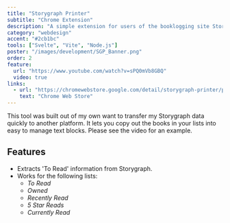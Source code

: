 ```yaml
---
title: "Storygraph Printer"
subtitle: "Chrome Extension"
description: "A simple extension for users of the booklogging site Storygraph."
category: "webdesign"
accent: "#2cb1bc"
tools: ["Svelte", "Vite", "Node.js"]
poster: "/images/development/SGP_Banner.png"
order: 2
feature:
  url: "https://www.youtube.com/watch?v=sPQ0mVb8GBQ"
  video: true
links:
  - url: "https://chromewebstore.google.com/detail/storygraph-printer/piamaldolnicniajehjlgnmnlljnfcal"
    text: "Chrome Web Store"
---
```


This tool was built out of my own want to transfer my Storygraph data quickly to another platform. It lets you copy out the books in your lists into easy to manage text blocks. Please see the video for an example.
<br/>

## Features

- Extracts 'To Read' information from Storygraph.
- Works for the following lists:
  - _To Read_
  - _Owned_
  - _Recently Read_
  - _5 Star Reads_
  - _Currently Read_
